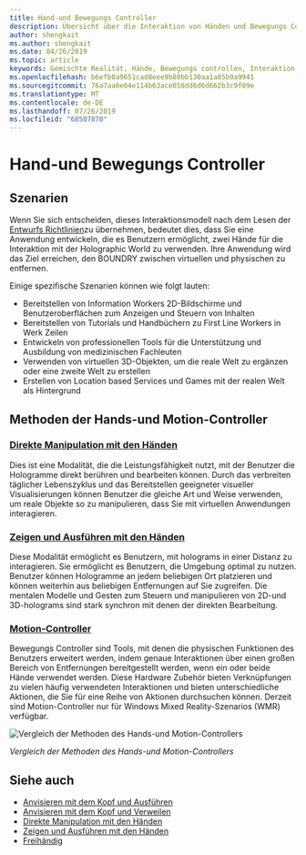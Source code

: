 ```yaml
---
title: Hand-und Bewegungs Controller
description: Übersicht über die Interaktion von Händen und Bewegungs Controllern
author: shengkait
ms.author: shengkait
ms.date: 04/26/2019
ms.topic: article
keywords: Gemischte Realität, Hände, Bewegungs controllen, Interaktion, Entwurf
ms.openlocfilehash: b6efb0a9651cad8eee9b80bb130aa1a85b9a9941
ms.sourcegitcommit: 76a7aa6e64e114b63ace058dd6d6d662b3c9f09e
ms.translationtype: MT
ms.contentlocale: de-DE
ms.lasthandoff: 07/26/2019
ms.locfileid: "68507870"
---
```

# <a name="hands-and-motion-controllers"></a>Hand-und Bewegungs Controller
## <a name="scenarios"></a>Szenarien
Wenn Sie sich entscheiden, dieses Interaktionsmodell nach dem Lesen der [Entwurfs Richtlinien](interaction-fundamentals.md)zu übernehmen, bedeutet dies, dass Sie eine Anwendung entwickeln, die es Benutzern ermöglicht, zwei Hände für die Interaktion mit der Holographic World zu verwenden. Ihre Anwendung wird das Ziel erreichen, den BOUNDRY zwischen virtuellen und physischen zu entfernen.

Einige spezifische Szenarien können wie folgt lauten:
* Bereitstellen von Information Workers 2D-Bildschirme und Benutzeroberflächen zum Anzeigen und Steuern von Inhalten
* Bereitstellen von Tutorials und Handbüchern zu First Line Workers in Werk Zeilen
* Entwickeln von professionellen Tools für die Unterstützung und Ausbildung von medizinischen Fachleuten  
* Verwenden von virtuellen 3D-Objekten, um die reale Welt zu ergänzen oder eine zweite Welt zu erstellen 
* Erstellen von Location based Services und Games mit der realen Welt als Hintergrund

## <a name="hands-and-motion-controllers-modalities"></a>Methoden der Hands-und Motion-Controller
### <a name="direct-manipulation-with-handsdirect-manipulationmd"></a>[Direkte Manipulation mit den Händen](direct-manipulation.md)
Dies ist eine Modalität, die die Leistungsfähigkeit nutzt, mit der Benutzer die Hologramme direkt berühren und bearbeiten können. Durch das verbreiten täglicher Lebenszyklus und das Bereitstellen geeigneter visueller Visualisierungen können Benutzer die gleiche Art und Weise verwenden, um reale Objekte so zu manipulieren, dass Sie mit virtuellen Anwendungen interagieren.   

### <a name="point-and-commit-with-handspoint-and-commitmd"></a>[Zeigen und Ausführen mit den Händen](point-and-commit.md)
Diese Modalität ermöglicht es Benutzern, mit holograms in einer Distanz zu interagieren. Sie ermöglicht es Benutzern, die Umgebung optimal zu nutzen. Benutzer können Hologramme an jedem beliebigen Ort platzieren und können weiterhin aus beliebigen Entfernungen auf Sie zugreifen. Die mentalen Modelle und Gesten zum Steuern und manipulieren von 2D-und 3D-holograms sind stark synchron mit denen der direkten Bearbeitung.

### <a name="motion-controllersmotion-controllersmd"></a>[Motion-Controller](motion-controllers.md)
Bewegungs Controller sind Tools, mit denen die physischen Funktionen des Benutzers erweitert werden, indem genaue Interaktionen über einen großen Bereich von Entfernungen bereitgestellt werden, wenn ein oder beide Hände verwendet werden. Diese Hardware Zubehör bieten Verknüpfungen zu vielen häufig verwendeten Interaktionen und bieten unterschiedliche Aktionen, die Sie für eine Reihe von Aktionen durchsuchen können. Derzeit sind Motion-Controller nur für Windows Mixed Reality-Szenarios (WMR) verfügbar. 

![Vergleich der Methoden des Hands-und Motion-Controllers](images/Hands-and-controllers-720px.jpg)<br>

*Vergleich der Methoden des Hands-und Motion-Controllers*

## <a name="see-also"></a>Siehe auch
* [Anvisieren mit dem Kopf und Ausführen](gaze-and-commit.md)
* [Anvisieren mit dem Kopf und Verweilen](gaze-and-dwell.md)
* [Direkte Manipulation mit den Händen](direct-manipulation.md)
* [Zeigen und Ausführen mit den Händen](point-and-commit.md)
* [Freihändig](hands-free.md)
